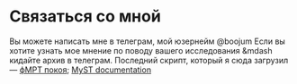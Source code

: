 # Связаться со мной

Вы можете написать мне в телеграм, мой юзернейм @boojum
Если вы хотите узнать мое мнение по поводу вашего исследования &mdash кидайте архив в телеграм.
Последний скрипт, который я сюда загрузил &mdash; [фМРТ покоя](./resting_state.html); [MyST documentation](https://myst-parser.readthedocs.io/)